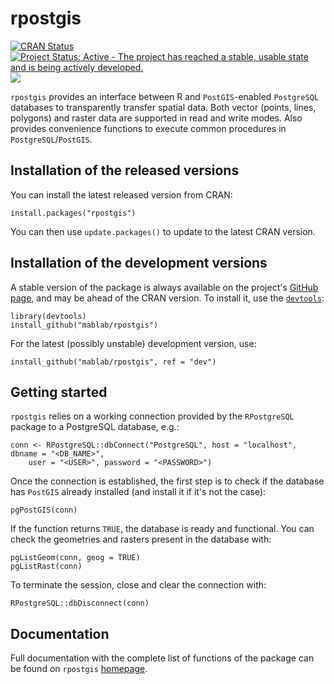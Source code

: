 rpostgis
========

[![CRAN Status](http://www.r-pkg.org/badges/version/rpostgis)](https://CRAN.R-project.org/package=rpostgis)
[![Project Status: Active - The project has reached a stable, usable state and is being actively developed.](http://www.repostatus.org/badges/latest/active.svg)](http://www.repostatus.org/#active)
![](https://cranlogs.r-pkg.org/badges/rpostgis)

`rpostgis` provides an interface between R and `PostGIS`-enabled
`PostgreSQL` databases to transparently transfer spatial data. Both
vector (points, lines, polygons) and raster data are supported in read
and write modes. Also provides convenience functions to execute common
procedures in `PostgreSQL`/`PostGIS`.


## Installation of the released versions

You can install the latest released version from CRAN:

    install.packages("rpostgis")

You can then use `update.packages()` to update to the latest CRAN version.


## Installation of the development versions

A stable version of the package is always available on the project's
[GitHub page](https://github.com/mablab/rpostgis), and may be ahead of
the CRAN version. To install it, use the
[`devtools`](https://CRAN.R-project.org/package=devtools):

    library(devtools)
    install_github("mablab/rpostgis")
    
For the latest (possibly unstable) development version, use:

    install_github("mablab/rpostgis", ref = "dev")


## Getting started

`rpostgis` relies on a working connection provided by the
`RPostgreSQL` package to a PostgreSQL database, e.g.:

    conn <- RPostgreSQL::dbConnect("PostgreSQL", host = "localhost", dbname = "<DB_NAME>", 
        user = "<USER>", password = "<PASSWORD>")

Once the connection is established, the first step is to check if the
database has `PostGIS` already installed (and install it if it's not
the case):

    pgPostGIS(conn)

If the function returns `TRUE`, the database is ready and functional.
You can check the geometries and rasters present in the database with:

    pgListGeom(conn, geog = TRUE)
    pgListRast(conn)

To terminate the session, close and clear the connection with:

    RPostgreSQL::dbDisconnect(conn)


## Documentation

Full documentation with the complete list of functions of the package
can be found on `rpostgis` [homepage](https://mablab.org/rpostgis/).
